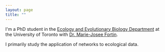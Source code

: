 ```yaml
---
layout: page
title: ""
---
```


I'm a PhD student in the [Ecology and Evolutionary Biology Department](https://eeb.utoronto.ca/) at the University of Toronto with [Dr. Marie-Josee Fortin](https://fortin.eeb.utoronto.ca/).

I primarily study the application of networks to ecological data.
